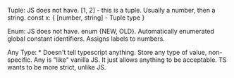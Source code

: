 <!-- TS Notes -->

Tuple: JS does not have. [1, 2] - this is a tuple. Usually a number, then a string.
const x: {
[number, string] - Tuple type
}

Enum: JS does not have. enum {NEW, OLD}. Automatically enumerated global constant identifiers.
Assigns labels to numbers.

Any Type: * Doesn't tell typescript anything. Store any type of value, non-specific. Any is "like" vanilla JS.
It just allows anything to be acceptable. TS wants to be more strict, unlike JS.